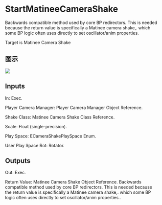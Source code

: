 # StartMatineeCameraShake

Backwards compatible method used by core BP redirectors. This is needed because the return value is specifically a Matinee camera shake,. which some BP logic often uses directly to set oscillator/anim properties.

Target is Matinee Camera Shake

## 图示

![]($-20221218-18142593.png)

## Inputs

In: Exec.

Player Camera Manager: Player Camera Manager Object Reference.

Shake Class: Matinee Camera Shake Class Reference.

Scale: Float (single-precision).

Play Space: ECameraShakePlaySpace Enum.

User Play Space Rot: Rotator.  

## Outputs

Out: Exec.

Return Value: Matinee Camera Shake Object Reference. Backwards compatible method used by core BP redirectors. This is needed because the return value is specifically a Matinee camera shake,. which some BP logic often uses directly to set oscillator/anim properties..

